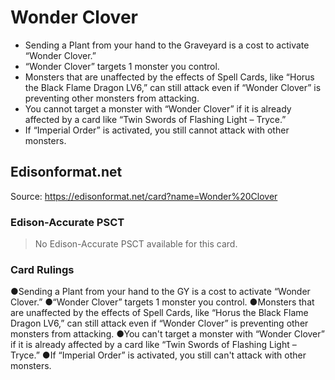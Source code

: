 # Wonder Clover

*   Sending a Plant from your hand to the Graveyard is a cost to activate “Wonder Clover.”
*   “Wonder Clover” targets 1 monster you control.
*   Monsters that are unaffected by the effects of Spell Cards, like “Horus the Black Flame Dragon LV6,” can still attack even if “Wonder Clover” is preventing other monsters from attacking.
*   You cannot target a monster with “Wonder Clover” if it is already affected by a card like “Twin Swords of Flashing Light – Tryce.”
*   If “Imperial Order” is activated, you still cannot attack with other monsters.

## Edisonformat.net

Source: https://edisonformat.net/card?name=Wonder%20Clover

### Edison-Accurate PSCT

> No Edison-Accurate PSCT available for this card.

### Card Rulings

●Sending a Plant from your hand to the GY is a cost to activate “Wonder Clover.”
●“Wonder Clover” targets 1 monster you control.
●Monsters that are unaffected by the effects of Spell Cards, like “Horus the Black Flame Dragon LV6,” can still attack even if “Wonder Clover” is preventing other monsters from attacking.
●You can't target a monster with “Wonder Clover” if it is already affected by a card like “Twin Swords of Flashing Light – Tryce.”
●If “Imperial Order” is activated, you still can't attack with other monsters.
            